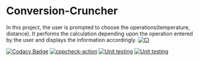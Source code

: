 # Conversion-Cruncher
In this project, the user is prompted to choose the operations(temperature, distance). It performs the calculation depending upon the operation entered by the user and displays the information accordingly.
[![CI](https://github.com/Vinay4119/Conversion-Cruncher/actions/workflows/build.yml/badge.svg)](https://github.com/Vinay4119/Conversion-Cruncher/actions/workflows/build.yml)

[![Codacy Badge](https://app.codacy.com/project/badge/Grade/732925ec350c4b35810029db6c793ab9)](https://www.codacy.com/gh/Vinay4119/Conversion-Cruncher/dashboard?utm_source=github.com&amp;utm_medium=referral&amp;utm_content=Vinay4119/Conversion-Cruncher&amp;utm_campaign=Badge_Grade)
[![cppcheck-action](https://github.com/Vinay4119/Conversion-Cruncher/actions/workflows/cppcheck.yml/badge.svg)](https://github.com/Vinay4119/Conversion-Cruncher/actions/workflows/cppcheck.yml)
[![Unit testing](https://github.com/Vinay4119/Conversion-Cruncher/actions/workflows/unittest.yml/badge.svg)](https://github.com/Vinay4119/Conversion-Cruncher/actions/workflows/unittest.yml)
[![Unit testing](https://github.com/Vinay4119/Conversion-Cruncher/actions/workflows/unittest.yml/badge.svg)](https://github.com/Vinay4119/Conversion-Cruncher/actions/workflows/unittest.yml)
